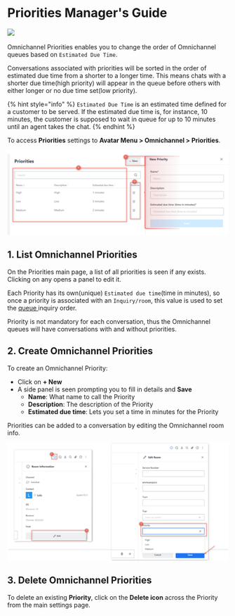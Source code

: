 # Priorities Manager's Guide

![](<../../.gitbook/assets/2021-06-10\_22-31-38 (3) (3) (3) (3) (3) (3) (3) (3) (3) (2) (3) (1) (1) (1) (1) (19).jpg>)

Omnichannel Priorities enables you to change the order of Omnichannel queues based on `Estimated Due Time`.

Conversations associated with priorities will be sorted in the order of estimated due time from a shorter to a longer time. This means chats with a shorter due time(high priority) will appear in the queue before others with either longer or no due time set(low priority).

{% hint style="info" %}
`Estimated Due Time` is an estimated time defined for a customer to be served. If the estimated due time is, for instance, 10 minutes, the customer is supposed to wait in queue for up to 10 minutes until an agent takes the chat.
{% endhint %}

To access **Priorities** settings to **Avatar Menu  > Omnichannel > Priorities**.

![Omnichannel Priorities Page](<../../.gitbook/assets/Omnichannel Priorities Page>)

## 1. List Omnichannel Priorities

On the Priorities main page, a list of all priorities is seen if any exists. Clicking on any opens a panel to edit it.

Each Priority has its own(unique) `Estimated due time`(time in minutes), so once a priority is associated with an `Inquiry/room`, this value is used to set the [queue ](omnichannel-agents-guides/omnichannel-chats.md)inquiry order.

Priority is not mandatory for each conversation, thus the Omnichannel queues will have conversations with and without priorities.

## 2. Create Omnichannel Priorities

To create an Omnichannel Priority:

* Click on **+ New**
* A side panel is seen prompting you to fill in details and **Save**
  * **Name**: What name to call the Priority
  * **Description**: The description of the Priority
  * **Estimated due time**: Lets you set a time in minutes for the Priority

Priorities can be added to a conversation by editing the Omnichannel room info.

![Omnichannel add priority to conversation](<../../.gitbook/assets/Omnichannel add priority to conversation>)

## 3. Delete Omnichannel Priorities

To delete an existing **Priority**, click on the **Delete icon** across the Priority from the main settings page.
